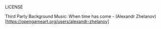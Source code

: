 LICENSE

Third Party
Background Music: When time has come - (Alexandr Zhelanov)[https://opengameart.org/users/alexandr-zhelanov]
